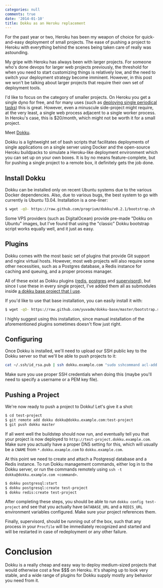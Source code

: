 ```yaml
---
categories: null
comments: true
date: '2014-01-10'
title: Dokku as an Heroku replacement
---
```


For the past year or two, Heroku has been my weapon of choice for quick-and-easy deployment of small projects. The ease of pushing a project to Heroku with everything behind the scenes being taken care of really was astounding.

My gripe with Heroku has always been with larger projects. For someone who's done devops for larger web projects previously, the threshold for when you need to start customizing things is relatively low, and the need to switch your deployment strategy become imminent. However, in this post we won't be talking about larger projects that require their own set of deployment tools.

I'd like to focus on the category of smaller projects. On Heroku you get a single dyno for free, and for many uses (such as [deploying single periodical tasks](/blog/deploying-periodical-tasks-on-heroku/)) this is great. However, even a minuscule side-project might require, at the very least, a single web process adjacent to a single worker process. In Heroku's case, this is $20/month, which might not be worth it for a small project.

Meet [Dokku](https://github.com/progrium/dokku).

Dokku is a lightweight set of bash scripts that facilitates deployments of single applications on a single server using Docker and the open-source Heroku buildpacks to simulate a Heroku-like deployment environment which you can set up on your own boxes. It is by no means feature-complete, but for pushing a single project to a remote box, it definitely gets the job done.  

## Install Dokku

Dokku can be installed only on recent Ubuntu systems due to the various Docker dependencies. Also, due to various bugs, the best system to go with currently is Ubuntu 13.04. Installation is a one-liner:

```bash
$ wget -qO- https://raw.github.com/progrium/dokku/v0.2.1/bootstrap.sh | sudo DOKKU_TAG=v0.2.1 bash
```

Some VPS providers (such as DigitalOcean) provide pre-made "Dokku on Ubuntu" images, but I've found that using the "classic" Dokku bootstrap script works equally well, and it just as easy.

## Plugins

Dokku comes with the most basic set of plugins that provide Git support and nginx virtual hosts. However, most web projects will also require some other necessities, such as a Postgres database, a Redis instance for caching and queuing, and a proper process manager.

All of these exist as Dokku plugins ([redis](https://github.com/luxifer/dokku-redis-plugin), [postgres](https://github.com/Kloadut/dokku-pg-plugin) and [supervisord](https://github.com/statianzo/dokku-supervisord)), but since I use these in every single project, I've added them all as submodules inside [a dokku base project that I use](https://github.com/yuvadm/dokku-base).

If you'd like to use that base installation, you can easily install it with:

```bash
$ wget -qO- https://raw.github.com/yuvadm/dokku-base/master/bootstrap.sh | sudo bash
```

I highly suggest using this installation, since manual installation of the aforementioned plugins sometimes doesn't flow just right.

## Configuring

Once Dokku is installed, we'll need to upload our SSH public key to the Dokku server so that we'll be able to push projects to it:

```bash
cat ~/.ssh/id_rsa.pub | ssh dokku.example.com "sudo sshcommand acl-add dokku yourname"
```

Make sure you use proper SSH credentials when doing this (maybe you'll need to specify a username or a PEM key file).

## Pushing a Project

We're now ready to push a project to Dokku! Let's give it a shot:

```bash
$ cd test-project
$ git remote add dokku dokku@dokku.example.com:test-project
$ git push dokku master
```

If all went well the buildstep should now run, and eventually tell you that your project is now deployed to `http://test-project.dokku.example.com`. Make sure you actually have a proper DNS setting for this, which will usually be a `CNAME` from `*.dokku.example.com` to `dokku.example.com`.

At this point we need to create and attach a Postgresql database and a Redis instance. To run Dokku management commands, either log in to the Dokku server, or run the commands remotely using `ssh -t dokku@dokku.example.com <command>`.

```bash
$ dokku postgresql:start
$ dokku postgresql:create test-project
$ dokku redis:create test-project
```

After completing these steps, you should be able to run `dokku config test-project` and see that you actually have `DATABASE_URL` and a `REDIS_URL` environment variables configured. Make sure your project references them.

Finally, supervisord, should be running out of the box, such that any process in your `Procfile` will be immediately recognized and started and will be restarted in case of redeployment or any other failure.

# Conclusion

Dokku is a really cheap and easy way to deploy medium-sized projects that would otherwise cost a few $$$ on Heroku. It's shaping up to look very stable, and a wide range of plugins for Dokku supply mostly any behavior you need from it.